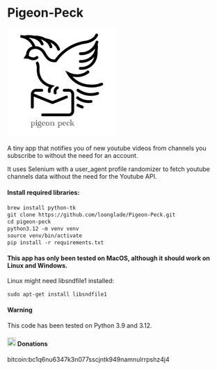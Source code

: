 # Pigeon-Peck

<img src="https://github.com/loonglade/Pigeon-Peck/blob/main/assets/images/logo.png" height="250">

A tiny app that notifies you of new youtube videos from channels you subscribe to without the need for an account.

It uses Selenium with a user_agent profile randomizer to fetch youtube channels data without the need for the Youtube API.

#### Install required libraries:

    brew install python-tk
    git clone https://github.com/loonglade/Pigeon-Peck.git
    cd pigeon-peck
    python3.12 -m venv venv
    source venv/bin/activate
    pip install -r requirements.txt

#### This app has only been tested on MacOS, although it should work on Linux and Windows.

Linux might need libsndfile1 installed:

    sudo apt-get install libsndfile1

#### Warning

This code has been tested on Python 3.9 and 3.12.

#### <img src="https://www.file-extensions.org/imgs/app-icon/128/10409/bitcoin-core-icon.png" width="20" height="20"> Donations </img>

bitcoin:bc1q6nu6347k3n077sscjntk949namnulrrpshz4j4
